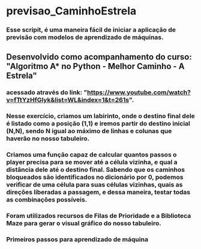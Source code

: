 # previsao_CaminhoEstrela
### Esse scripit, é uma maneira fácil de iniciar a aplicação de previsão com modelos de aprendizado de máquinas. 

## Desenvolvido como acompanhamento do curso: "Algoritmo A* no Python - Melhor Caminho - A Estrela" 
### acessado através do link: "https://www.youtube.com/watch?v=fTtYzHfGlyk&list=WL&index=1&t=261s".

### Nesse exercício, criamos um labirinto, onde o destino final dele é listado como a posição (1,1) e iremos partir do destino inicial (N,N), sendo N igual ao máximo de linhas e colunas que haverão no nosso tabuleiro.

### Criamos uma função capaz de calcular quantos passos o player precisa para se mover até a célula vizinha, e qual a distância dele até o destino final. Sabendo que os caminhos bloqueados são identificados no dicionário por 0, podemos verificar de uma célula para suas células vizinhas, quais as direções liberadas a passagem, e dessa maneira, testar todas as combinações possíveis. 

### Foram utilizados recursos de Filas de Prioridade e a Biblioteca Maze para gerar o visual gráfico do nosso tabuleiro.

### Primeiros passos para aprendizado de máquina
